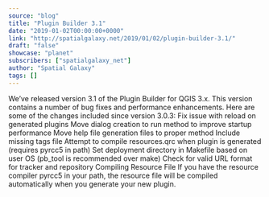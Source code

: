 ```yaml
---
source: "blog"
title: "Plugin Builder 3.1"
date: "2019-01-02T00:00:00+0000"
link: "http://spatialgalaxy.net/2019/01/02/plugin-builder-3.1/"
draft: "false"
showcase: "planet"
subscribers: ["spatialgalaxy_net"]
author: "Spatial Galaxy"
tags: []
---
```


We&rsquo;ve released version 3.1 of the Plugin Builder for QGIS 3.x. This version contains a number of bug fixes and performance enhancements.
Here are some of the changes included since version 3.0.3:
 Fix issue with reload on generated plugins Move dialog creation to run method to improve startup performance Move help file generation files to proper method Include missing tags file Attempt to compile resources.qrc when plugin is generated (requires pyrcc5 in path) Set deployment directory in Makefile based on user OS (pb_tool is recommended over make) Check for valid URL format for tracker and repository  Compiling Resource File If you have the resource compiler pyrcc5 in your path, the resource file will be compiled automatically when you generate your new plugin.
